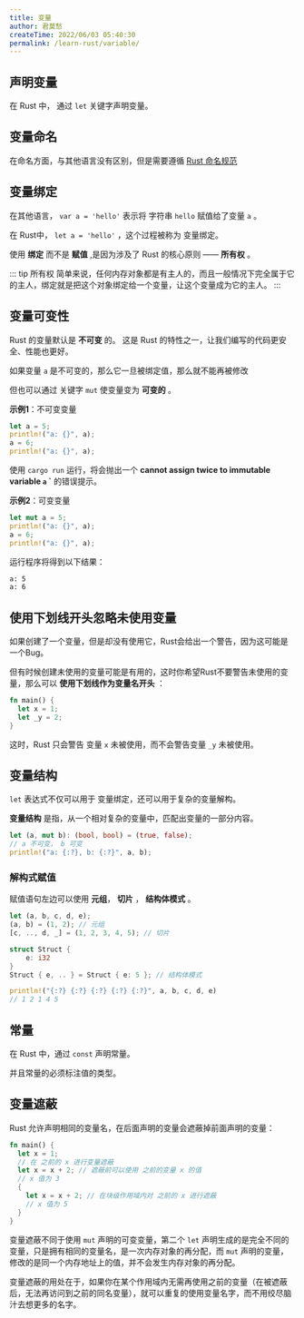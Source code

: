 ```yaml
---
title: 变量
author: 君莫愁
createTime: 2022/06/03 05:40:30
permalink: /learn-rust/variable/
---
```


## 声明变量

在 Rust 中， 通过 `let` 关键字声明变量。

## 变量命名

在命名方面，与其他语言没有区别，但是需要遵循 [Rust 命名规范](https://www.notion.so/d6508ec305c44193b2d36fd0ce5e84bb)

## 变量绑定

在其他语言， `var a = 'hello'` 表示将 字符串 `hello` 赋值给了变量 `a` 。

在 Rust中， `let a = 'hello'`  ，这个过程被称为 变量绑定。

使用 **绑定** 而不是 **赋值** ,是因为涉及了 Rust 的核心原则 —— **所有权** 。

::: tip 所有权
简单来说，任何内存对象都是有主人的，而且一般情况下完全属于它的主人，绑定就是把这个对象绑定给一个变量，让这个变量成为它的主人。
:::

## 变量可变性

Rust 的变量默认是 **不可变** 的。 这是 Rust 的特性之一，让我们编写的代码更安全、性能也更好。

如果变量 `a` 是不可变的，那么它一旦被绑定值，那么就不能再被修改

但也可以通过 关键字 `mut` 使变量变为 **可变的** 。

**示例1**：不可变变量

```rust
let a = 5;
println!("a: {}", a);
a = 6;
println!("a: {}", a);
```

使用 `cargo run` 运行，将会抛出一个 **cannot assign twice to immutable variable `a` `** 的错误提示。

**示例2**：可变变量

```rust
let mut a = 5;
println!("a: {}", a);
a = 6;
println!("a: {}", a);
```

运行程序将得到以下结果：

```sh
a: 5
a: 6
```

## 使用下划线开头忽略未使用变量

如果创建了一个变量，但是却没有使用它，Rust会给出一个警告，因为这可能是一个Bug。

但有时候创建未使用的变量可能是有用的，这时你希望Rust不要警告未使用的变量，那么可以 **使用下划线作为变量名开头** ：

```rust
fn main() {
  let x = 1;
  let _y = 2;
}
```

这时，Rust 只会警告 变量 `x` 未被使用，而不会警告变量 `_y` 未被使用。

## 变量结构

`let` 表达式不仅可以用于 变量绑定，还可以用于复杂的变量解构。

**变量结构** 是指，从一个相对复杂的变量中，匹配出变量的一部分内容。

```rust
let (a, mut b): (bool, bool) = (true, false);
// a 不可变， b 可变
println!("a: {:?}, b: {:?}", a, b);
```

### 解构式赋值

赋值语句左边可以使用 **元组**，  **切片** ， **结构体模式** 。

```rust
let (a, b, c, d, e);
(a, b) = (1, 2); // 元组
[c, .., d, _] = (1, 2, 3, 4, 5); // 切片

struct Struct {
	e: i32
}
Struct { e, .. } = Struct { e: 5 }; // 结构体模式

println!("{:?} {:?} {:?} {:?} {:?}", a, b, c, d, e)
// 1 2 1 4 5
```

## 常量

在 Rust 中，通过 `const` 声明常量。

并且常量的必须标注值的类型。

## 变量遮蔽

Rust 允许声明相同的变量名，在后面声明的变量会遮蔽掉前面声明的变量：

```rust
fn main() {
  let x = 1;
  // 在 之前的 x 进行变量遮蔽
  let x = x + 2; // 遮蔽前可以使用 之前的变量 x 的值
  // x 值为 3
  {
    let x = x + 2; // 在块级作用域内对 之前的 x 进行遮蔽
    // x 值为 5
  }
}
```

变量遮蔽不同于使用 `mut` 声明的可变变量，第二个 `let` 声明生成的是完全不同的变量，只是拥有相同的变量名，是一次内存对象的再分配，而 `mut` 声明的变量，修改的是同一个内存地址上的值，并不会发生内存对象的再分配。

变量遮蔽的用处在于，如果你在某个作用域内无需再使用之前的变量（在被遮蔽后，无法再访问到之前的同名变量），就可以重复的使用变量名字，而不用绞尽脑汁去想更多的名字。
